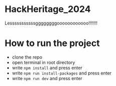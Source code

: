 # HackHeritage_2024

Lesssssssssssggggggggoooooooooooo!!!!!!!

# How to run the project

- clone the repo
- open terminal in root directory
- write `npm install` and press enter
- write `npm run install-packages` and press enter
- write `npm run dev` and press enter

